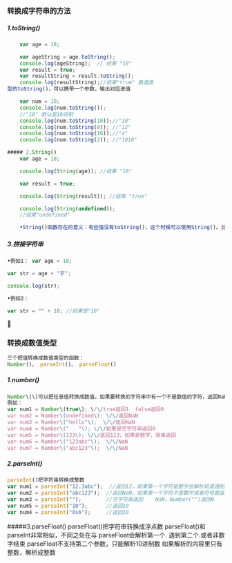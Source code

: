 ### 转换成字符串的方法

##### 1.toString\(\)

```js
    var age = 18;

    var ageString = age.toString();
    console.log(ageString);  // 结果 "18"
    var result = true;
    var resultString = result.toString();
    console.log(resultString);//结果"true" 数值类
型的toString()，可以携带一个参数，输出对应进值

    var num = 10;
    console.log(num.toString()); 
    //"10" 默认是10进制
    console.log(num.toString(10));//"10"
    console.log(num.toString(8)); //"12"
    console.log(num.toString(16));//"a"
    console.log(num.toString(2)); //"1010"

```

```js
##### 2.String()
    var age = 18; 

    console.log(String(age)); //结果 "18"

    var result = true;

    console.log(String(result)); //结果 "true"

    console.log(String(undefined)); 
    //结果"undefined"

    •String()函数存在的意义：有些值没有toString()，这个时候可以使用String()。比如：undefined和null

```

##### 3.拼接字符串

```js
•例如1： var age = 18; 

var str = age + "岁";

console.log(str);

•例如2：

var str = "" + 18; //结果是"18"
```



### 转换成数值类型

```js
三个把值转换成数值类型的函数：
Number()、 parseInt()、 parseFloat()
```

##### 1.number\(\)

```js
Number\(\)可以把任意值转换成数值，如果要转换的字符串中有一个不是数值的字符，返回NaN
例如：
var num1 = Number\(true\); \/\/true返回1  false返回0
var num2 = Number\(undefined\); \/\/返回NaN
var num3 = Number\("hello"\);  \/\/返回NaN
var num4 = Number\("   "\); \/\/如果是空字符串返回0
var num5 = Number\(123\); \/\/返回123，如果是数字，简单返回
var num6 = Number\("123abc"\);  \/\/NaN
var num7 = Number\("abc123"\);  \/\/NaN
```

##### 2.parseInt\(\)

```js
parseInt()把字符串转换成整数
var num1 = parseInt("12.3abc");  //返回12，如果第一个字符是数字会解析知道遇到非数字结束
var num2 = parseInt("abc123");  //返回NaN，如果第一个字符不是数字或者符号就返回NaN
var num3 = parseInt("");        //空字符串返回    NaN，Number("")返回0
var num5 = parseInt("10");      //返回10
var num4 = parseInt("0xA");     //返回10
```

#####3.parseFloat()
    parseFloat()把字符串转换成浮点数
    parseFloat()和parseInt非常相似，不同之处在与
    parseFloat会解析第一个. 遇到第二个.或者非数字结束
    parseFloat不支持第二个参数，只能解析10进制数
    如果解析的内容里只有整数，解析成整数



